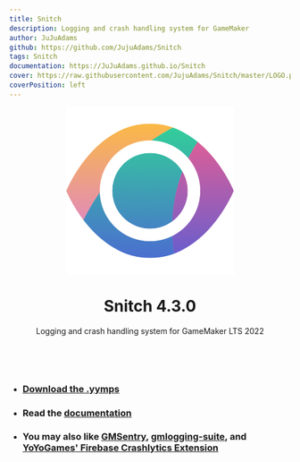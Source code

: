 ```yaml
---
title: Snitch
description: Logging and crash handling system for GameMaker
author: JuJuAdams
github: https://github.com/JujuAdams/Snitch
tags: Snitch
documentation: https://JuJuAdams.github.io/Snitch
cover: https://raw.githubusercontent.com/JujuAdams/Snitch/master/LOGO.png
coverPosition: left
---
```

<p align="center"><img src="https://raw.githubusercontent.com/JujuAdams/Snitch/master/LOGO.png" style="display:block; margin:auto; width:300px"></p>

<h1 align="center">Snitch 4.3.0</h1>

<p align="center">Logging and crash handling system for GameMaker LTS 2022</p>

&nbsp;

&nbsp;

- ### [Download the .yymps](https://github.com/JujuAdams/Snitch/releases/)
- ### Read the [documentation](http://jujuadams.github.io/Snitch)
- ### You may also like [GMSentry](https://marketplace.yoyogames.com/assets/7917/gmsentry), [gmlogging-suite](https://github.com/meseta/gmlogging-suite), and [YoYoGames' Firebase Crashlytics Extension](https://marketplace.yoyogames.com/assets/10448/firebase-crashlytics-ext)

    